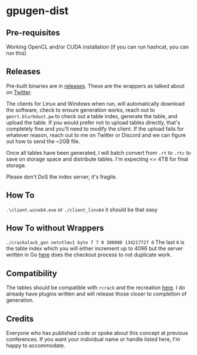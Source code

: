 # gpugen-dist

## Pre-requisites
Working OpenCL and/or CUDA installation (if you can run hashcat, you can run this)

## Releases
Pre-built binaries are in [releases](https://github.com/blurbdust/gpugen-dist/releases). These are the wrappers as talked about on [Twitter](https://twitter.com/Blurbdust/status/1660827973929299968).

The clients for Linux and Windows when run, will automatically download the software, check to ensure generation works, reach out to `genrt.blurbdust.pw` to check out a table index, generate the table, and upload the table. If you would prefer not to upload tables directly, that's completely fine and you'll need to modify the client. 
If the upload fails for whatever reason, reach out to me on Twitter or Discord and we can figure out how to send the ~2GB file. 

Once all tables have been generated, I will batch convert from `.rt` to `.rtc` to save on storage space and distribute tables. I'm expecting <= 4TB for final storage.

Please don't DoS the index server, it's fragile.

## How To
`.\client.winx64.exe` or `./client_linx64` it should be that easy 

## How To without Wrappers
`./crackalack_gen netntlmv1 byte 7 7 0 300000 134217727 0`
The last `0` is the table index which you will either increment up to 4096 but the server written in Go [here](https://github.com/blurbdust/gpugen-dist/blob/main/server.go) does the checkout process to not duplicate work. 

## Compatibility
The tables should be compatible with `rcrack` and the recreation [here](https://github.com/inAudible-NG/RainbowCrack-NG). I do already have plugins written and will release those closer to completion of generation.

## Credits
Everyone who has published code or spoke about this concept at previous conferences. If you want your individual name or handle listed here, I'm happy to accommodate. 
